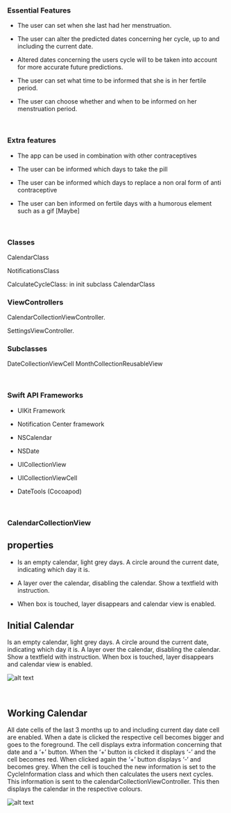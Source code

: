### Essential Features

-   The user can set when she last had her menstruation.

-   The user can alter the predicted dates concerning her cycle, up to and
    including the current date.

-   Altered dates concerning the users cycle will to be taken into account for 
    more accurate future predictions.

-   The user can set what time to be informed that she is in her fertile period.

-   The user can choose whether and when to be informed on her menstruation
    period.

 

### Extra features 

-   The app can be used in combination with other contraceptives

-   The user can be informed which days to take the pill

-   The user can be informed which days to replace a non oral form of anti
    contraceptive

-   The user can ben informed on fertile days with a humorous element such as a
    gif [Maybe]

 

### Classes

CalendarClass

NotificationsClass

CalculateCycleClass: in init subclass CalendarClass
 

### ViewControllers

CalendarCollectionViewController.

SettingsViewController.


### Subclasses
DateCollectionViewCell
MonthCollectionReusableView

 

### Swift API Frameworks 

-   UIKit Framework

-   Notification Center framework 

-   NSCalendar

-   NSDate

-   UICollectionView

-   UICollectionViewCell

-   DateTools (Cocoapod)  

 

### CalendarCollectionView

## properties
-   Is an empty calendar, light grey days. A circle around the current date,
    indicating which day it is.

-   A layer over the calendar, disabling the calendar. Show a textfield with
    instruction.

-   When box is touched, layer disappears and calendar view is enabled.


## Initial Calendar
Is an empty calendar, light grey days. A circle around the current date, indicating which day it is.
A layer over the calendar, disabling the calendar. Show a textfield with instruction.
When box is touched, layer disappears and calendar view is enabled.

![alt text][initial calendar]

 

## Working Calendar
All date cells of the last 3 months up to and including current day date cell
are enabled. When a date is clicked the respective cell becomes bigger and goes
to the foreground. The cell displays extra information concerning that date and
a ‘+’ button. When the ‘+‘ button is clicked it displays ‘-’ and the cell
becomes red. When clicked again the ‘+’ button displays ‘-‘ and becomes grey.
When the cell is touched the new information is set to the CycleInformation
class and which then calculates the users next cycles. This information is sent
to the calendarCollectionViewController. This then displays the calendar in the
respective colours.

![alt text][working calendar]

[initial calendar]: https://github.com/svbeemen/Eve/blob/master/Docs/initialInterface.png
[working calendar]: https://github.com/svbeemen/Eve/blob/master/Docs/calendarInterface.png
